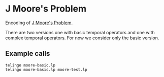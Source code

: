 # J Moore's Problem

Encoding of [J Moore's Problem][jmp].

There are two versions one with basic temporal operators and one with complex
temporal operators. For now we consider only the basic version.

## Example calls

    telingo moore-basic.lp
    telingo moore-basic.lp moore-test.lp

[jmp]: https://www.cs.utexas.edu/users/vl/tag/jmoore_discussion


